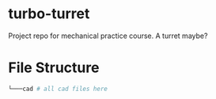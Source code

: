 # turbo-turret

Project repo for mechanical practice course. A turret maybe?

# File Structure

```python
└───cad # all cad files here
```